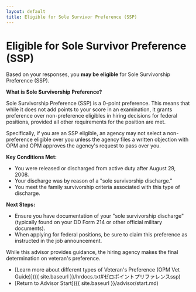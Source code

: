 ```yaml
---
layout: default
title: Eligible for Sole Survivor Preference (SSP)
---
```


# Eligible for Sole Survivor Preference (SSP)

Based on your responses, you **may be eligible** for Sole Survivorship Preference (SSP).

**What is Sole Survivorship Preference?**

Sole Survivorship Preference (SSP) is a 0-point preference. This means that while it does not add points to your score in an examination, it grants preference over non-preference eligibles in hiring decisions for federal positions, provided all other requirements for the position are met.

Specifically, if you are an SSP eligible, an agency may not select a non-preference eligible over you unless the agency files a written objection with OPM and OPM approves the agency's request to pass over you.

**Key Conditions Met:**
*   You were released or discharged from active duty after August 29, 2008.
*   Your discharge was by reason of a "sole survivorship discharge."
*   You meet the family survivorship criteria associated with this type of discharge.

**Next Steps:**
*   Ensure you have documentation of your "sole survivorship discharge" (typically found on your DD Form 214 or other official military documents).
*   When applying for federal positions, be sure to claim this preference as instructed in the job announcement.

While this advisor provides guidance, the hiring agency makes the final determination on veteran's preference.

*   [Learn more about different types of Veteran's Preference (OPM Vet Guide)]({{ site.baseurl }}/hrdocs.txt#ゼロポイントプリファレンスssp) <!-- Placeholder link, actual anchor may vary -->
*   [Return to Advisor Start]({{ site.baseurl }}/advisor/start.md)
